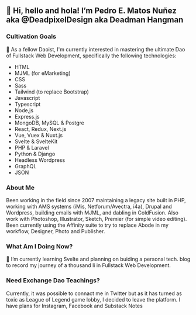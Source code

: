 ## 👋 Hi, hello and hola! I’m Pedro E. Matos Nuñez aka @DeadpixelDesign aka Deadman Hangman

### Cultivation Goals
👀 As a fellow Daoist, I'm currently interested in mastering the ultimate Dao of Fullstack Web Development, specifically the following technologies:

- HTML
- MJML (for eMarketing)
- CSS
- Sass
- Tailwind (to replace Bootstrap)
- Javascript
- Typescript
- Node,js
- Express.js
- MongoDB, MySQL & Postgre
- React, Redux, Next.js
- Vue, Vuex & Nuxt.js
- Svelte & SvelteKit
- PHP & Laravel
- Python & Django
- Headless Wordpress
- GraphQL
- JSON

### About Me
Been working in the field since 2007 maintaining a legacy site built in PHP, working with AMS systems (iMis, Netforum/Avectra, i4a), Drupal and Wordpress, building emails with MJML, and dabling in ColdFusion.
Also work with Photoshop, Illustrator, Sketch, Premier (for simple video editing). Been currently using the Affinity suite to try to replace Abode in my workflow, Designer, Photo and Publisher.

### What Am I Doing Now?
🌱 I’m currently learning Svelte and planning on buiding a personal tech. blog to record my journey of a thousand li in Fullstack Web Development.

### Need Exchange Dao Teachings?
Currently, it was possible to connact me in Twitter but as it has turned as toxic as League of Legend game lobby, I decided to leave the platform.
I have plans for Instagram, Facebook and Substack Notes

<!---
DeadpixelDesign/DeadpixelDesign is a ✨ special ✨ repository because its `README.md` (this file) appears on your GitHub profile.
You can click the Preview link to take a look at your changes.
--->

